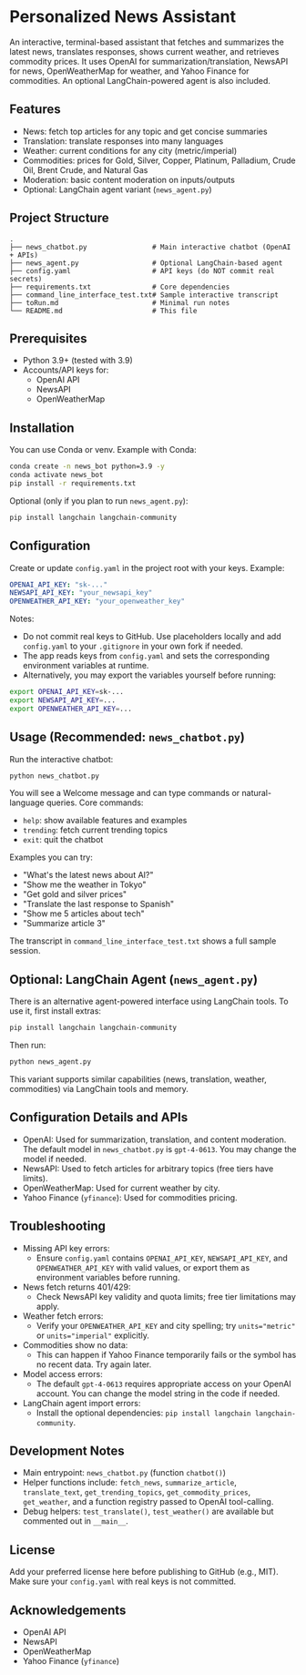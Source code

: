# Personalized News Assistant

An interactive, terminal-based assistant that fetches and summarizes the latest news, translates responses, shows current weather, and retrieves commodity prices. It uses OpenAI for summarization/translation, NewsAPI for news, OpenWeatherMap for weather, and Yahoo Finance for commodities. An optional LangChain-powered agent is also included.

## Features
- News: fetch top articles for any topic and get concise summaries
- Translation: translate responses into many languages
- Weather: current conditions for any city (metric/imperial)
- Commodities: prices for Gold, Silver, Copper, Platinum, Palladium, Crude Oil, Brent Crude, and Natural Gas
- Moderation: basic content moderation on inputs/outputs
- Optional: LangChain agent variant (`news_agent.py`)

## Project Structure
```
.
├── news_chatbot.py                # Main interactive chatbot (OpenAI + APIs)
├── news_agent.py                  # Optional LangChain-based agent
├── config.yaml                    # API keys (do NOT commit real secrets)
├── requirements.txt               # Core dependencies
├── command_line_interface_test.txt# Sample interactive transcript
├── toRun.md                       # Minimal run notes
└── README.md                      # This file
```

## Prerequisites
- Python 3.9+ (tested with 3.9)
- Accounts/API keys for:
  - OpenAI API
  - NewsAPI
  - OpenWeatherMap

## Installation
You can use Conda or venv. Example with Conda:

```bash
conda create -n news_bot python=3.9 -y
conda activate news_bot
pip install -r requirements.txt
```

Optional (only if you plan to run `news_agent.py`):

```bash
pip install langchain langchain-community
```

## Configuration
Create or update `config.yaml` in the project root with your keys. Example:

```yaml
OPENAI_API_KEY: "sk-..."
NEWSAPI_API_KEY: "your_newsapi_key"
OPENWEATHER_API_KEY: "your_openweather_key"
```

Notes:
- Do not commit real keys to GitHub. Use placeholders locally and add `config.yaml` to your `.gitignore` in your own fork if needed.
- The app reads keys from `config.yaml` and sets the corresponding environment variables at runtime.
- Alternatively, you may export the variables yourself before running:

```bash
export OPENAI_API_KEY=sk-...
export NEWSAPI_API_KEY=...
export OPENWEATHER_API_KEY=...
```

## Usage (Recommended: `news_chatbot.py`)
Run the interactive chatbot:

```bash
python news_chatbot.py
```

You will see a Welcome message and can type commands or natural-language queries. Core commands:
- `help`: show available features and examples
- `trending`: fetch current trending topics
- `exit`: quit the chatbot

Examples you can try:
- "What's the latest news about AI?"
- "Show me the weather in Tokyo"
- "Get gold and silver prices"
- "Translate the last response to Spanish"
- "Show me 5 articles about tech"
- "Summarize article 3"

The transcript in `command_line_interface_test.txt` shows a full sample session.

## Optional: LangChain Agent (`news_agent.py`)
There is an alternative agent-powered interface using LangChain tools. To use it, first install extras:

```bash
pip install langchain langchain-community
```

Then run:

```bash
python news_agent.py
```

This variant supports similar capabilities (news, translation, weather, commodities) via LangChain tools and memory.

## Configuration Details and APIs
- OpenAI: Used for summarization, translation, and content moderation. The default model in `news_chatbot.py` is `gpt-4-0613`. You may change the model if needed.
- NewsAPI: Used to fetch articles for arbitrary topics (free tiers have limits).
- OpenWeatherMap: Used for current weather by city.
- Yahoo Finance (`yfinance`): Used for commodities pricing.

## Troubleshooting
- Missing API key errors:
  - Ensure `config.yaml` contains `OPENAI_API_KEY`, `NEWSAPI_API_KEY`, and `OPENWEATHER_API_KEY` with valid values, or export them as environment variables before running.
- News fetch returns 401/429:
  - Check NewsAPI key validity and quota limits; free tier limitations may apply.
- Weather fetch errors:
  - Verify your `OPENWEATHER_API_KEY` and city spelling; try `units="metric"` or `units="imperial"` explicitly.
- Commodities show no data:
  - This can happen if Yahoo Finance temporarily fails or the symbol has no recent data. Try again later.
- Model access errors:
  - The default `gpt-4-0613` requires appropriate access on your OpenAI account. You can change the model string in the code if needed.
- LangChain agent import errors:
  - Install the optional dependencies: `pip install langchain langchain-community`.

## Development Notes
- Main entrypoint: `news_chatbot.py` (function `chatbot()`)
- Helper functions include: `fetch_news`, `summarize_article`, `translate_text`, `get_trending_topics`, `get_commodity_prices`, `get_weather`, and a function registry passed to OpenAI tool-calling.
- Debug helpers: `test_translate()`, `test_weather()` are available but commented out in `__main__`.

## License
Add your preferred license here before publishing to GitHub (e.g., MIT). Make sure your `config.yaml` with real keys is not committed.

## Acknowledgements
- OpenAI API
- NewsAPI
- OpenWeatherMap
- Yahoo Finance (`yfinance`)
